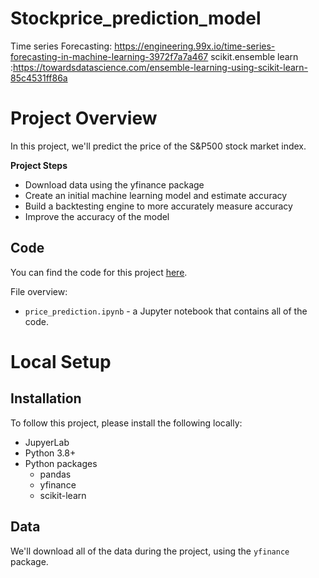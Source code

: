 # Stockprice_prediction_model
Time series Forecasting: https://engineering.99x.io/time-series-forecasting-in-machine-learning-3972f7a7a467
scikit.ensemble learn :https://towardsdatascience.com/ensemble-learning-using-scikit-learn-85c4531ff86a

# Project Overview

In this project, we'll predict the price of the S&P500 stock market index.

**Project Steps**

* Download data using the yfinance package
* Create an initial machine learning model and estimate accuracy
* Build a backtesting engine to more accurately measure accuracy
* Improve the accuracy of the model

## Code

You can find the code for this project [here](https://github.com/NitinNautiyal/Stockprice_prediction_model).

File overview:

* `price_prediction.ipynb` - a Jupyter notebook that contains all of the code.

# Local Setup

## Installation

To follow this project, please install the following locally:

* JupyerLab
* Python 3.8+
* Python packages
    * pandas
    * yfinance
    * scikit-learn

## Data

We'll download all of the data during the project, using the `yfinance` package.

